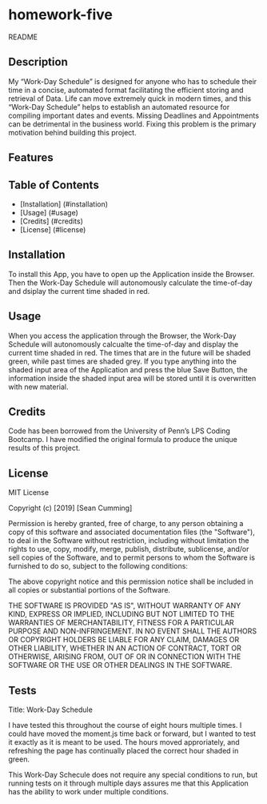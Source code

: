 # homework-five

README

## Description 

My “Work-Day Schedule” is designed for anyone who has to schedule their time in a concise, automated format facilitating the efficient storing and retrieval of Data.  Life can move extremely quick in modern times, and this “Work-Day Schedule” helps to establish an automated resource for compiling important dates and events.   Missing Deadlines and Appointments can be detrimental in the business world.  Fixing this problem is the primary motivation behind building this project.

## Features

## Table of Contents

* [Installation] (#installation)
* [Usage] (#usage)
* [Credits] (#credits)
* [License] (#license)

## Installation

To install this App, you have to open up the Application inside the Browser.  Then the Work-Day Schedule will autonomously calculate the time-of-day and dsiplay the current time shaded in red.  

## Usage

When you access the application through the Browser, the Work-Day Schedule will autonomously calcualte the time-of-day and display the current time shaded in red.  The times that are in the future will be shaded green, while past times are shaded grey.  If you type anything into the shaded input area of the Application and press the blue Save Button, the information inside the shaded input area will be stored until it is overwritten with new material.  


## Credits

Code has been borrowed from the University of Penn’s LPS Coding Bootcamp.  I have modified the original formula to produce the unique results of this project.  

## License 

MIT License

Copyright (c) [2019] [Sean Cumming]

Permission is hereby granted, free of charge, to any person obtaining a copy
of this software and associated documentation files (the "Software"), to deal
in the Software without restriction, including without limitation the rights
to use, copy, modify, merge, publish, distribute, sublicense, and/or sell
copies of the Software, and to permit persons to whom the Software is
furnished to do so, subject to the following conditions:

The above copyright notice and this permission notice shall be included in all
copies or substantial portions of the Software.

THE SOFTWARE IS PROVIDED "AS IS", WITHOUT WARRANTY OF ANY KIND, EXPRESS OR IMPLIED, INCLUDING BUT NOT LIMITED TO THE WARRANTIES OF MERCHANTABILITY, FITNESS FOR A PARTICULAR PURPOSE AND NON-INFRINGEMENT. IN NO EVENT SHALL THE AUTHORS OR COPYRIGHT HOLDERS BE LIABLE FOR ANY CLAIM, DAMAGES OR OTHER LIABILITY, WHETHER IN AN ACTION OF CONTRACT, TORT OR OTHERWISE, ARISING FROM, OUT OF OR IN CONNECTION WITH THE SOFTWARE OR THE USE OR OTHER DEALINGS IN THE SOFTWARE.

## Tests

Title: Work-Day Schedule

I have tested this throughout the course of eight hours multiple times.  I could have moved the moment.js time back or forward, but I wanted to test it exactly as it is meant to be used.  The hours moved approriately, and refreshing the page has continually placed the correct hour shaded in green.   

This Work-Day Schecule does not require any special conditions to run, but running tests on it through multiple days assures me that this Application has the ability to work under multiple conditions. 

